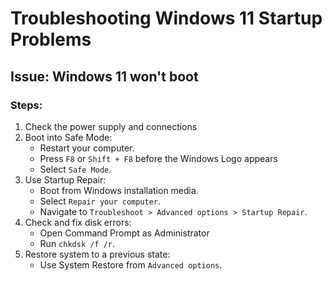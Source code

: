 # Troubleshooting Windows 11 Startup Problems

## Issue: Windows 11 won't boot

### Steps:
1. Check the power supply and connections
2. Boot into Safe Mode:
   - Restart your computer.
   - Press `F8` or `Shift + F8` before the Windows Logo appears
   - Select `Safe Mode`.
3. Use Startup Repair:
   - Boot from Windows installation media.
   - Select `Repair your computer`.
   - Navigate to `Troubleshoot > Advanced options > Startup Repair`.
4. Check and fix disk errors:
   - Open Command Prompt as Administrator
   - Run `chkdsk /f /r`.
5. Restore system to a previous state:
   - Use System Restore from `Advanced options`.
